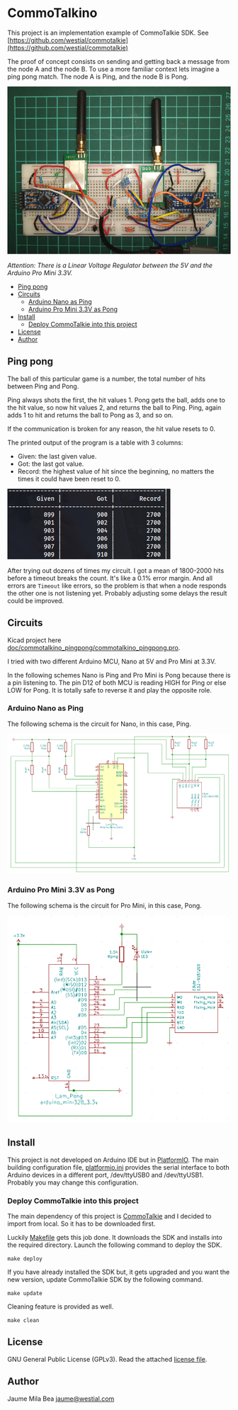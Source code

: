 CommoTalkino
============

This project is an implementation example of CommoTalkie SDK. 
See [https://github.com/westial/commotalkie](https://github.com/westial/commotalkie)

The proof of concept consists on sending and getting back a message from the node A and the node B.
To use a more familiar context lets imagine a ping pong match. The node A is Ping,
and the node B is Pong.

![Proof of concept](doc/poc.jpg)

_Attention: There is a Linear Voltage Regulator between the 5V and the Arduino Pro
Mini 3.3V._

* [Ping pong](#ping-pong)
* [Circuits](#circuits)
  + [Arduino Nano as Ping](#arduino-nano-as-ping)
  + [Arduino Pro Mini 3.3V as Pong](#arduino-pro-mini-33v-as-pong)
* [Install](#install)
  + [Deploy CommoTalkie into this project](#deploy-commotalkie-into-this-project)
* [License](#license)
* [Author](#author)

## Ping pong ##

The ball of this particular game is a number, the total number of hits between
Ping and Pong.

Ping always shots the first, the hit values 1. Pong gets the ball, adds one to 
the hit value, so now hit values 2, and returns the ball to Ping. Ping, again
adds 1 to hit and returns the ball to Pong as 3, and so on.

If the communication is broken for any reason, the hit value resets to 0.

The printed output of the program is a table with 3 columns:

* Given: the last given value.
* Got: the last got value.
* Record: the highest value of hit since the beginning, no matters the times it 
  could have been reset to 0.

![Program output table](doc/givengotrecord.png)

After trying out dozens of times my circuit. I got a mean of 1800-2000 hits 
before a timeout breaks the count. It's like a 0.1% error margin. And all errors
are `Timeout` like errors, so the problem is that when a node responds the other
one is not listening yet. Probably adjusting some delays the result could be 
improved.

## Circuits ##

Kicad project here [doc/commotalkino_pingpong/commotalkino_pingpong.pro](doc/commotalkino_pingpong/commotalkino_pingpong.pro).

I tried with two different Arduino MCU, Nano at 5V and Pro Mini at 3.3V.

In the following schemes Nano is Ping and Pro Mini is Pong because there is a
pin listening to. The pin D12 of both MCU is reading HIGH for Ping or else LOW
for Pong. It is totally safe to reverse it and play the opposite role.

### Arduino Nano as Ping ###

The following schema is the circuit for Nano, in this case, Ping.

![Nano as Ping](doc/arduinonanoasping.png)

### Arduino Pro Mini 3.3V as Pong ###

The following schema is the circuit for Pro Mini, in this case, Pong.

![Pro Mini as Ping](doc/arduinoprominiaspong.png)

## Install ##

This project is not developed on Arduino IDE but in [PlatformIO](https://platformio.org/).
The main building configuration file, [platformio.ini](platformio.ini) provides
the serial interface to both Arduino devices in a different port, /dev/ttyUSB0
and /dev/ttyUSB1. Probably you may change this configuration.

### Deploy CommoTalkie into this project ###

The main dependency of this project is [CommoTalkie](https://github.com/westial/commotalkie)
and I decided to import from local. So it has to be downloaded first.

Luckily [Makefile](Makefile) gets this job done. It downloads the SDK and installs 
into the required directory. Launch the following command to deploy the SDK.

```shell
make deploy
```

If you have already installed the SDK but, it gets upgraded and you want the 
new version, update CommoTalkie SDK by the following command.

```shell
make update
```

Cleaning feature is provided as well.

```shell
make clean
```

## License ##

GNU General Public License (GPLv3). Read the attached [license file](LICENSE.txt).

## Author ##

Jaume Mila Bea <jaume@westial.com>
